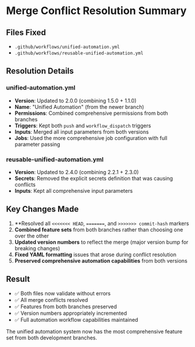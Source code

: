 # Merge Conflict Resolution Summary

## Files Fixed

- `.github/workflows/unified-automation.yml`
- `.github/workflows/reusable-unified-automation.yml`

## Resolution Details

### unified-automation.yml

- **Version**: Updated to 2.0.0 (combining 1.5.0 + 1.1.0)
- **Name**: "Unified Automation" (from the newer branch)
- **Permissions**: Combined comprehensive permissions from both branches
- **Triggers**: Kept both `push` and `workflow_dispatch` triggers
- **Inputs**: Merged all input parameters from both versions
- **Jobs**: Used the more comprehensive job configuration with full parameter
  passing

### reusable-unified-automation.yml

- **Version**: Updated to 2.4.0 (combining 2.2.1 + 2.3.0)
- **Secrets**: Removed the explicit secrets definition that was causing
  conflicts
- **Inputs**: Kept all comprehensive input parameters

## Key Changes Made

1. \*\*Resolved all `<<<<<<< HEAD`, `=======`, and `>>>>>>> commit-hash` markers
2. **Combined feature sets** from both branches rather than choosing one over
   the other
3. **Updated version numbers** to reflect the merge (major version bump for
   breaking changes)
4. **Fixed YAML formatting** issues that arose during conflict resolution
5. **Preserved comprehensive automation capabilities** from both versions

## Result

- ✅ Both files now validate without errors
- ✅ All merge conflicts resolved
- ✅ Features from both branches preserved
- ✅ Version numbers appropriately incremented
- ✅ Full automation workflow capabilities maintained

The unified automation system now has the most comprehensive feature set from
both development branches.
